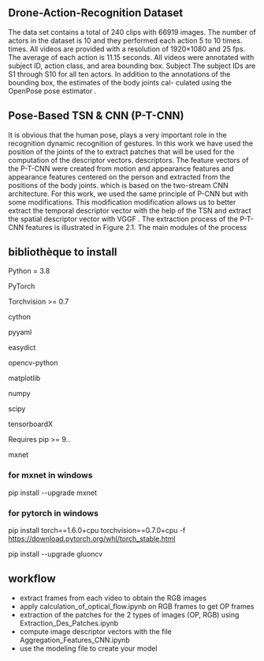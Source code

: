 ## Drone-Action-Recognition Dataset

The data set contains a total of 240 clips with 66919 images. The number of
actors in the dataset is 10 and they performed each action 5 to 10 times.
times. All videos are provided with a resolution of 1920×1080 and 25 fps. The average
of each action is 11.15 seconds.
All videos were annotated with subject ID, action class, and area
bounding box. Subject The subject IDs are S1 through S10 for all ten actors. In addition to the
annotations of the bounding box, the estimates of the body joints cal-
culated using the OpenPose pose estimator .



## Pose-Based TSN & CNN (P-T-CNN)




It is obvious that the human pose, plays a very important role in the recognition
dynamic recognition of gestures. In this work we have used the position of the joints of the
to extract patches that will be used for the computation of the descriptor vectors.
descriptors.
The feature vectors of the P-T-CNN were created from motion and appearance features
and appearance features centered on the person and extracted from the positions of the
body joints. which is based on the two-stream CNN architecture. For this work,
we used the same principle of P-CNN but with some modifications. This modification
modification allows us to better extract the temporal descriptor vector with the help of the
TSN and extract the spatial descriptor vector with VGGF . The extraction process
of the P-T-CNN features is illustrated in Figure 2.1. The main modules of the
process


## bibliothèque to install

Python = 3.8

PyTorch 

Torchvision >= 0.7

cython

pyyaml

easydict

opencv-python

matplotlib

numpy

scipy

tensorboardX


Requires pip >= 9..

mxnet

### for mxnet in windows
pip install --upgrade mxnet
### for pytorch in windows
pip install torch==1.6.0+cpu torchvision==0.7.0+cpu -f https://download.pytorch.org/whl/torch_stable.html

pip install --upgrade gluoncv


## workflow

- extract frames from each video to obtain the RGB images
- apply calculation_of_optical_flow.ipynb on RGB frames to get OP frames
- extraction of the patches for the 2 types of images (OP, RGB) using Extraction_Des_Patches.ipynb
- compute image descriptor vectors with the file Aggregation_Features_CNN.ipynb
- use the  modeling file to create your model 




